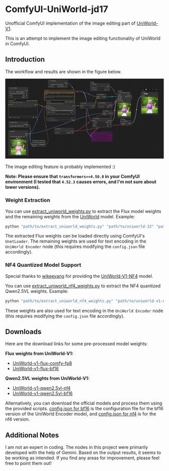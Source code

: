# ComfyUI-UniWorld-jd17
Unofficial ComfyUI implementation of the image editing part of [UniWorld-V1](https://github.com/PKU-YuanGroup/UniWorld-V1).

This is an attempt to implement the image editing functionality of UniWorld in ComfyUI.

## Introduction

The workflow and results are shown in the figure below.

![Example](assets/example.png)

The image editing feature is probably implemented :)

**Note: Please ensure that `transformers==4.50.0` in your ComfyUI environment (I tested that `4.52.3` causes errors, and I'm not sure about lower versions).**

### Weight Extraction
You can use [extract_uniworld_weights.py](assets/extract_uniworld_weights.py) to extract the Flux model weights and the remaining weights from the [UniWorld](https://huggingface.co/LanguageBind/UniWorld-V1) model. Example:

```python
python "path/to/extract_uniworld_weights.py" "path/to/uniworld-32" "path/to/uniworld-16-extracted"
```

The extracted Flux weights can be loaded directly using ComfyUI's `UnetLoader`. The remaining weights are used for text encoding in the `UniWorld Encoder` node (this requires modifying the `config.json` file accordingly).

### NF4 Quantized Model Support
Special thanks to [wikeeyang](https://huggingface.co/wikeeyang) for providing the [UniWorld-V1-NF4](https://huggingface.co/wikeeyang/UniWorld-V1-NF4) model.

You can use [extract_uniworld_nf4_weights.py](assets/extract_uniworld_nf4_weights.py) to extract the NF4 quantized Qwen2.5VL weights. Example:

```python
python "path/to/extract_uniworld_nf4_weights.py" "path/to/uniworld-v1-nf4" "path/to/uniworld-v1-nf4-extracted"
```

These weights are also used for text encoding in the `UniWorld Encoder` node (this requires modifying the `config.json` file accordingly).

## Downloads
Here are the download links for some pre-processed model weights:

**Flux weights from UniWorld-V1:**

*   [UniWorld-v1-flux-comfy-fp8](https://www.modelscope.cn/models/ahaha2024/UniWorld-v1-flux-comfy-fp8/)
*   [UniWorld-v1-flux-bf16](https://www.modelscope.cn/models/ahaha2024/UniWorld-v1-flux-bf16)

**Qwen2.5VL weights from UniWorld-V1:**

*   [UniWorld-v1-qwen2.5vl-nf4](https://www.modelscope.cn/models/ahaha2024/UniWorld-v1-qwen2.5vl-nf4/)
*   [UniWorld-v1-qwen2.5vl-bf16](https://www.modelscope.cn/models/ahaha2024/UniWorld-v1-qwen2.5vl-bf16)

Alternatively, you can download the official models and process them using the provided scripts. [config.json for bf16](assets/bf16/config.json) is the configuration file for the bf16 version of the UniWorld Encoder model, and [config.json for nf4](assets/nf4/config.json) is for the nf4 version.

## Additional Notes

I am not an expert in coding. The nodes in this project were primarily developed with the help of Gemini. Based on the output results, it seems to be working as intended. If you find any areas for improvement, please feel free to point them out!
